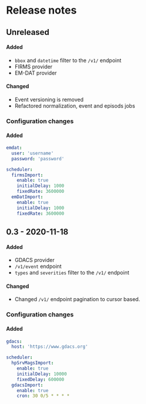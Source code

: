 # Release notes

## Unreleased
#### Added
- `bbox` and `datetime` filter to the `/v1/` endpoint
- FIRMS provider
- EM-DAT provider
#### Changed
- Event versioning is removed 
- Refactored normalization, event and episods jobs

### Configuration changes
#### Added
```yaml
emdat:
  user: 'username'
  password: 'password'

scheduler:
  firmsImport:
    enable: true
    initialDelay: 1000
    fixedRate: 3600000
  emDatImport:
    enable: true
    initialDelay: 1000
    fixedRate: 3600000
```

## 0.3 - 2020-11-18
#### Added
- GDACS provider
- `/v1/event` endpoint
- `types` and `severities` filter to the `/v1/` endpoint
#### Changed
- Changed `/v1/` endpoint pagination to cursor based.

### Configuration changes
#### Added
```yaml
gdacs:
  host: 'https://www.gdacs.org'

scheduler:
  hpSrvMagsImport:
    enable: true
    initialDelay: 10000
    fixedDelay: 600000
  gdacsImport:
    enable: true
    cron: 30 0/5 * * * *
```